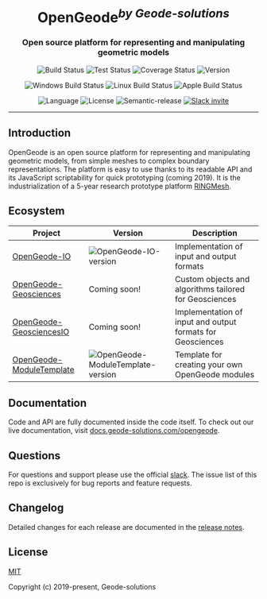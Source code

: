 <h1 align="center">OpenGeode<sup><i>by Geode-solutions</i></sup></h1>
<h3 align="center">Open source platform for representing and manipulating geometric models</h3>

<p align="center">
  <img src="https://dev.azure.com/GeodeSolutions/Geode/_apis/build/status/Geode-solutions.OpenGeode?branchName=master" alt="Build Status">
  <img src="https://img.shields.io/azure-devops/tests/GeodeSolutions/Geode/9/master.svg?compact_message" alt="Test Status">
  <img src="https://img.shields.io/azure-devops/coverage/GeodeSolutions/Geode/9/master.svg" alt="Coverage Status">
  <img src="https://img.shields.io/github/release/Geode-solutions/OpenGeode.svg" alt="Version">
</p>

<p align="center">
  <img src="https://dev.azure.com/GeodeSolutions/Geode/_apis/build/status/Geode-solutions.OpenGeode?branchName=master&jobName=Test_Windows&label=Windows" alt="Windows Build Status">
  <img src="https://dev.azure.com/GeodeSolutions/Geode/_apis/build/status/Geode-solutions.OpenGeode?branchName=master&jobName=Test_Ubuntu&label=Linux" alt="Linux Build Status">
  <img src="https://dev.azure.com/GeodeSolutions/Geode/_apis/build/status/Geode-solutions.OpenGeode?branchName=master&jobName=Test_Mac&label=macOS" alt="Apple Build Status">
</p>

<p align="center">
  <img src="https://img.shields.io/badge/C%2B%2B-11-blue.svg" alt="Language">
  <img src="https://img.shields.io/badge/license-Modified%20MIT-blue.svg" alt="License">
  <img src="https://img.shields.io/badge/%20%20%F0%9F%93%A6%F0%9F%9A%80-semantic--release-e10079.svg" alt="Semantic-release">
  <a href="https://slackin-opengeode.herokuapp.com"><img src="https://slackin-opengeode.herokuapp.com/badge.svg" alt="Slack invite"></a>
</p>

---

## Introduction

OpenGeode is an open source platform for representing and manipulating geometric models, from simple meshes to complex boundary representations. The platform is easy to use thanks to its readable API and its JavaScript scriptability for quick prototyping (coming 2019). It is the industrialization of a 5-year research prototype platform [RINGMesh](http://ringmesh.org).


## Ecosystem

| Project | Version | Description |
|---------|---------|-------------|
| [OpenGeode-IO]          | ![OpenGeode-IO-version] | Implementation of input and output formats |
| [OpenGeode-Geosciences]          | Coming soon! | Custom objects and algorithms tailored for Geosciences |
| [OpenGeode-GeosciencesIO]          | Coming soon! | Implementation of input and output formats for Geosciences |
| [OpenGeode-ModuleTemplate]          | ![OpenGeode-ModuleTemplate-version] | Template for creating your own OpenGeode modules |

[OpenGeode-IO]: https://github.com/Geode-solutions/OpenGeode-IO
[OpenGeode-IO-version]: https://img.shields.io/github/release/Geode-solutions/OpenGeode-IO.svg

[OpenGeode-Geosciences]: https://github.com/Geode-solutions/OpenGeode-Geosciences
[OpenGeode-Geosciences-version]: https://img.shields.io/github/release/Geode-solutions/OpenGeode-Geosciences.svg

[OpenGeode-GeosciencesIO]: https://github.com/Geode-solutions/OpenGeode-GeosciencesIO
[OpenGeode-GeosciencesIO-version]: https://img.shields.io/github/release/Geode-solutions/OpenGeode-GeosciencesIO.svg


[OpenGeode-ModuleTemplate]: https://github.com/Geode-solutions/OpenGeode-ModuleTemplate
[OpenGeode-ModuleTemplate-version]: https://img.shields.io/github/release/Geode-solutions/OpenGeode-ModuleTemplate.svg


## Documentation

Code and API are fully documented inside the code itself.
To check out our live documentation, visit [docs.geode-solutions.com/opengeode](https://docs.geode-solutions.com/opengeode).


## Questions
For questions and support please use the official [slack](https://slackin-opengeode.herokuapp.com). The issue list of this repo is exclusively for bug reports and feature requests. 


## Changelog

Detailed changes for each release are documented in the [release notes](https://github.com/Geode-solutions/OpenGeode/releases).


## License

[MIT](https://opensource.org/licenses/MIT)

Copyright (c) 2019-present, Geode-solutions
